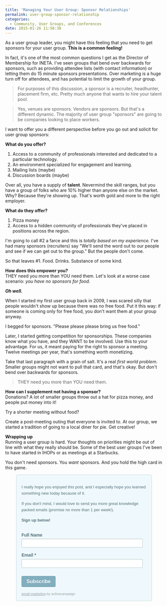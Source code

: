 ```yaml
---
title: 'Managing Your User Group: Sponsor Relationships'
permalink: user-group-sponsor-relationship
categories:
  - Community, User Groups, and Conferences
date: 2015-01-26 11:58:38
---
```


As a user group leader, you might have this feeling that you need to get sponsors for your user group.  **This is a common feeling!**  

In fact, it's one of the most common questions I get as the Director of Membership for INETA.  I've seen groups that bend over backwards for sponsors, such as providing attendee lists (with contact information) or letting them do 15 minute sponsors presentations.  Over marketing is a huge turn off for attendees, and has potential to limit the growth of your group.

> For purposes of this discussion, a sponsor is a recruiter, headhunter, placement firm, etc.  Pretty much anyone that wants to hire your talent pool.  

> Yes, venues are sponsors.  Vendors are sponsors.  But that's a different dynamic.  The majority of user group "sponsors" are going to be companies looking to place workers.

I want to offer you a different perspective before you go out and solicit for user group sponsors:

**What do you offer?**  
1. Access to a community of professionals interested and dedicated to a particular technology.
2. An environment specialized for engagement and learning.
3. Mailing lists (maybe)
4. Discussion boards (maybe)

Over all, you have a supply of **talent**.  Nevermind the skill ranges, but you have a group of folks who are 10% higher than anyone else on the market.  Why?  Because they're showing up.  That's worth gold and more to the right employer.

**What do they offer?**  
1. Pizza money
2. Access to a hidden community of professionals they've placed in positions across the region.

I'm going to call #2 a farce and this is *totally based on my experience.*  I've had many sponsors (recruiters) say "We'll send the word out to our people and see if we can get out to the group."  But the people don't come.

So that leaves #1.  Food.  Drinks.  Substance of some kind.

**How does this empower you?**  
THEY need you more than YOU need them.  Let's look at a worse case scenario: *you have no sponsors for food*.  

***Oh well.***

When I started my first user group back in 2009, I was scared silly that people wouldn't show up because there was no free food.  Put it this way: if someone is coming only for free food, you don't want them at your group anyway.

I begged for sponsors.  "Please please please bring us free food."  

Later, I started getting competition for sponsorships.  These companies know what you have, and they WANT to be involved.  Use this to your advantage.  For us, it meant paying for the right to sponsor a meeting.  Twelve meetings per year, that's something worth monetizing.  

Take that last paragraph with a grain of salt.  It's a real *first world problem*.  Smaller groups might not want to pull that card, and that's okay.  But don't bend over backwards for sponsors.

>THEY need you more than YOU need them.

**How can I supplement not having a sponsor?**  
Donations?  A lot of smaller groups throw out a hat for pizza money, and people put money into it!

Try a shorter meeting without food?

Create a post-meeting outing that everyone is invited to.  At our group, we started a tradition of going to a local diner for pie.  Get creative!

**Wrapping up**  
Running a user group is hard.  Your thoughts on priorities might be out of line with what they really should be.  Some of the best user groups I've been to have started in IHOPs or as meetings at a Starbucks.

You don't need sponsors. You *want* sponsors.  And you hold the high card in this game.

<style>
  ._form {
  position:relative;
  background:#fff;
  width:400px;/*F*/
  padding:0!important;
  text-align:left;
  margin-left: auto;
  margin-right: auto;
  }
  ._form em {
  color:#9a9a9a;
  }
  ._form a {
  margin-left:3px;
  }
  ._form ._field,
  ._form ._field ._label,
  ._form ._type_radio,
  ._form ._type_checkbox,
  ._form ._type_captcha,
  ._form ._field table {
  background:none;
  }
  ._form ._field  {
  position:relative;
  width:100%;
  cursor:move;
  font-style:normal;
  margin:1.2em 0;
  padding:0;
  overflow:hidden;
  }
  ._form ._field input[type="text"] {
  width:95%;
  padding:8px;
  font-size:16px;
  border:1px solid #b6b6b6;
  }
  ._form ._field ._label {
  display:block;
  margin:0 0 0.5em;
  padding:0!important;
  font-size:15px;
  }
  ._form ._field ._option input[type="checkbox"],
  ._form ._field ._option input[type="radio"] {
  position:relative;
  width:13px;
  height:13px;
  margin:-4px 0 0 1px;
  cursor:pointer;
  vertical-align:middle;
  }
  ._form ._field ._option input[type="submit"],
  ._form ._field ._option input[type="button"] {
  margin:0;
  cursor:pointer;
  height:35px;
  width:auto;
  font-size:15px;
  }
  ._form ._field ._option select {
  display:block;
  margin:0;
  padding:0;
  width:auto;
  font-size:15px;
  border:1px solid #b6b6b6;
  }
  ._form ._type_radio ._option,
  ._form ._type_checkbox ._option {
  font-size:13px;
  font-weight:normal;
  line-height:1.8;
  }
  ._form ._type_date ._option input[type="text"] {
  float:left;
  width:100px;
  }
  ._form ._type_date ._option input[type="button"] {
  width:37px;
  height:36px;
  margin-left:5px;
  padding:20px;
  background:url(http://kevingriffin.activehosted.com/admin/css/../images/icon_calendar.gif) no-repeat 0 0;
  border:none;
  outline:none;
  text-indent:-9999px;
  }
  ._form ._type_captcha img {
  float:left;
  margin:0 6px 0 0;
  width:70px;
  height:33px;
  border:1px solid #b6b6b6;
  }
  ._form ._type_captcha input[type="text"] {
  margin:-14px 0 0 0!important;
  width:25%;
  }
  ._form ._field table  {
  width:100%!important;
  }
  ._form ._field table tbody tr td  {
  width:50%!important;
  font-size:15px;
  }
  ._form {
  width:400px;/*F*/
  padding:16px!important;
  background:#eff9fd;
  color:#2c2c2c;
  font-weight:normal;
  border:1px solid #c4d5da;
  -webkit-border-radius:4px;
  -moz-border-radius:4px;
  border-radius:4px;
  }
  ._form #notice {
  margin:10px 0 0 -3px!important;
  padding:0;
  color:#959c9f;
  font-size:11px;
  font-family:helvetica,arial,sans-serif;
  }
  ._form #notice a, ._form #notice a:visited {
  color:#959c9f;
  text-decoration:underline;
  }
  ._form ._field,
  ._form ._field ._label,
  ._form ._type_radio,
  ._form ._type_checkbox,
  ._form ._type_captcha,
  ._form ._field table {
  background:none;
  }
  ._form ._field  {
  position:relative;
  width:100%;
  cursor:default;
  font-style:normal;
  margin:0 0 16px!important;
  padding:0!important;
  overflow:hidden;
  }
  ._form ._field input[type="text"],
  ._form ._field input[type="email"] {
  width:97%;
  margin:0!important;
  padding:4px!important;
  font-size:16px;
  border:1px solid #b4c5cb;
  border-top:1px solid #a5b4b9;
  -webkit-border-radius:3px;
  -moz-border-radius:3px;
  border-radius:3px;
  }
  ._form ._field ._label {
  margin:0 0 0.3em!important;
  color:#546f79;
  font-size:14px;
  font-family:helvetica,arial,sans-serif;
  font-weight:700;
  }
  ._form ._field ._option {
  margin:0;
  padding:0;
  color:#546f79;
  font-size:13px;
  font-family:helvetica,arial,sans-serif;
  font-weight:normal;
  line-height:20px;
  }
  ._form ._type_header ._label {
  width:100%;
  font-style:normal;
  font-size:20px!important;
  line-height:24px;
  color:#546f79;
  margin:0 0 5px!important;
  padding:0 0 10px!important;
  overflow:hidden;
  border-bottom:1px solid #e0e0e0;
  }
  ._form ._type_input ._option textarea{
  width:97%!important;
  background:#fafafa;
  border:1px solid #b4c5cb;
  border-top:1px solid #a5b4b9;
  -webkit-border-radius:3px;
  -moz-border-radius:3px;
  border-radius:3px;
  }
  ._form ._field ._option input[type="submit"],
  ._form ._field ._option input[type="button"] {
  width:auto;
  margin:10px 0 0!important;
  padding:8px 15px!important;
  cursor:pointer;
  font-family:helvetica,arial,sans-serif;
  font-weight:700;
  font-size:16px;
  color:#ffffff;
  background:#82aebe;
  border:1px solid #6a9eb0;
  border-bottom:1px solid #5f8e9f;
  -webkit-border-radius:4px;
  -moz-border-radius:4px;
  border-radius:4px;
  text-shadow:0px 1px 1px #5f8e9f!important;
  }
  ._form ._type_input ._option input[type="submit"]:hover,
  ._form ._type_input ._option input[type="button"]:hover {
  background:#6494a6;
  }
  ._form ._type_radio ._option label {
  display:inline;
  font-size:16px;
  font-weight:normal;
  line-height:18px;
  }
  ._form ._type_radio ._option label input[type="radio"] {
  position:relative;
  width:13px;
  height:13px;
  margin:-4px 0 0 1px!important;
  cursor:pointer;
  vertical-align:middle;
  border:none;
  line-height:18px;
  }
  ._form ._type_date ._option input[type="text"] {
  float:left;
  width:100px;
  }
  ._form ._type_date ._option input[type="button"] {
  float:left;
  width:24px;
  height:24px;
  margin:2px 0 0 5px!important;
  padding:0;
  background:url(http://kevingriffin.activehosted.com/admin/templates/form-themes/simple-blue/images/icon_calendar.gif) no-repeat;
  border:none;
  outline:none;
  text-indent:-9999px;
  }
  ._form ._field ._option select {
  display:block;
  margin:0;
  padding:0;
  width:auto;
  font-size:16px;
  border:1px solid #cce0e7;
  }
  ._form ._type_captcha img {
  float:left;
  width:88px;
  height:44px;
  margin:0 6px 0 0;
  border:1px solid #cce0e7;
  }
  ._form ._type_captcha input[type="text"] {
  margin:0!important;
  width:40%;
  font-size:16px;
  }
  ._form ._field table {
  margin:0;
  padding:0;
  border-collapse:collapse;
  width:100%!important;
  table-layout:fixed;
  margin-bottom:18px;
  font-size:13px!important;
  border-collapse:collapse;
  border-spacing:0;
  }
  ._form ._field table td {
  padding:0 10px 0 0!important;
  line-height:18px;
  text-align:left;
  font-size:13px!important;
  color:#606060;
  }
  ._form ._type_input ._option  table tbody#_forward_rcpt input {margin:0 0 5px 0!important; width:96%!important;}
  ._form ._type_input ._option  table tbody#_forward_rcpt img.image_addrcpt {cursor:pointer;}
  .form_errors{
  text-align:center;
  font-size:15px;
  margin:10px;
  color:#900;
  font-family:Arial, Helvetica, sans-serif;
  font-weight:bold;
  margin-bottom:20px;
  }
</style>
<form action='//kevingriffin.activehosted.com/proc.php' method='post' id='_form_1025' accept-charset='utf-8' enctype='multipart/form-data'>
  <input type='hidden' name='f' value='1025'>
  <input type='hidden' name='s' value=''>
  <input type='hidden' name='c' value='0'>
  <input type='hidden' name='m' value='0'>
  <input type='hidden' name='act' value='sub'>
  <input type='hidden' name='nlbox[]' value='2'>
  <div class='_form'>
    <div class='formwrapper'>
      <div id='_field88'>
        <div id='compile88' class='_field _type_input'>
          <div class='_option'>
            <p>
              I really hope you enjoyed this post, and I especially hope you learned something new today because of it.  
            </p>
            <p>
              If you don't mind, I would love to send you more great knowledge packed emails (promise no more than 1 per week!). 
            </p>
            <p>
              <strong>
                Sign up below!
              </strong>
            </p>
          </div>
        </div>
      </div>
      <div id='_field86'>
        <div id='compile86' class='_field _type_input'>
          <div class='_label '>
            Full Name
          </div>
          <div class='_option'>
            <input type='text' name='fullname' >
          </div>
        </div>
      </div>
      <div id='_field78'>
        <div id='compile78' class='_field _type_input'>
          <div class='_label '>
            Email *
          </div>
          <div class='_option'>
            <input type='email' name='email' >
          </div>
        </div>
      </div>
      <div id='_field79'>
        <div id='compile79' class='_field _type_input'>
          <div class='_option'>
            <input type='submit' value="Subscribe">
          </div>
        </div>
      </div>
    </div>
    <div class="preview_part">
      <div id="notice">
        <a href="http://www.activecampaign.com/" title="email marketing" target="_blank">email marketing</a>
        by activecampaign
      </div>
    </div>
  </div>
</form>